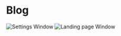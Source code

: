 # Blog
![Settings Window](https://user-images.githubusercontent.com/61972580/84636060-ca76db00-aefc-11ea-8b3a-c05bec01d3ff.png)
![Landing page Window](https://user-images.githubusercontent.com/61972580/84636800-ab2c7d80-aefd-11ea-9573-7141ea2e5593.png)
